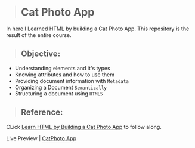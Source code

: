 > # Cat Photo App
In here I Learned HTML by building a Cat Photo App. This repository is the result of the entire course.

> ## Objective:
- Understanding elements and it's types 
- Knowing attributes and how to use them
- Providing document information with `Metadata`
- Organizing a Document `Semantically`
- Structuring a document using `HTML5`

> ## Reference:
CLick [Learn HTML by Building a Cat Photo App](https://www.freecodecamp.org/learn/2022/responsive-web-design/learn-html-by-building-a-cat-photo-app/step-1) to follow along.

Live Preview | [CatPhoto App](https://ibrahimabah.github.io/catphoto-app/)
